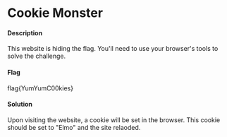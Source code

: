 # Cookie Monster

#### Description
This website is hiding the flag. You'll need to use your browser's tools to solve the challenge.

#### Flag
flag{YumYumC00kies}

#### Solution
Upon visiting the website, a cookie will be set in the browser. This cookie should be set to "Elmo" and the site relaoded.
